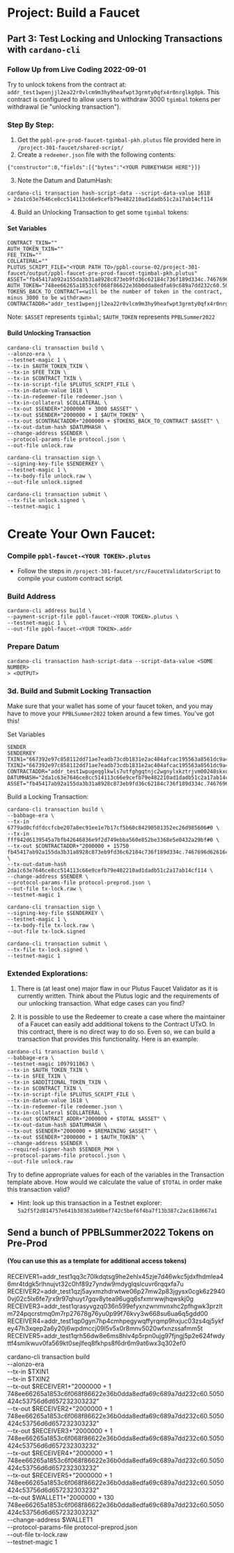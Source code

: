 # Project: Build a Faucet

## Part 3: Test Locking and Unlocking Transactions with `cardano-cli`
### Follow Up from Live Coding 2022-09-01

Try to unlock tokens from the contract at: `addr_test1wpenjjl2ea22r0vlcm9m3hy9heafwpt3grmty0qfx4r0nrglkg0pk`. This contract is configured to allow users to withdraw 3000 `tgimbal` tokens per withdrawal (ie "unlocking transaction").

### Step By Step:
1. Get the `ppbl-pre-prod-faucet-tgimbal-pkh.plutus` file provided here in `/project-301-faucet/shared-script/`
2. Create a `redeemer.json` file with the following contents:
```
{"constructor":0,"fields":[{"bytes":"<YOUR PUBKEYHASH HERE"}]}
```
3. Note the Datum and DatumHash:
```
cardano-cli transaction hash-script-data --script-data-value 1618
> 2da1c63e7646ce8cc514113c66e9cefb79e482210ad1dadb51c2a17ab14cf114
```
4. Build an Unlocking Transaction to get some `tgimbal` tokens:
#### Set Variables
```
CONTRACT_TXIN=""
AUTH_TOKEN_TXIN=""
FEE_TXIN=""
COLLATERAL=""
PLUTUS_SCRIPT_FILE="<YOUR PATH TO>/ppbl-course-02/project-301-faucet/output/ppbl-faucet-pre-prod-faucet-tgimbal-pkh.plutus"
ASSET="fb45417ab92a155da3b31a8928c873eb9fd36c62184c736f189d334c.7467696d62616c"
AUTH_TOKEN="748ee66265a1853c6f068f86622e36b0dda8edfa69c689a7dd232c60.5050424c53756d6d657232303232"
TOKENS_BACK_TO_CONTRACT=<will be the number of token in the contract, minus 3000 to be withdrawn>
CONTRACTADDR="addr_test1wpenjjl2ea22r0vlcm9m3hy9heafwpt3grmty0qfx4r0nrglkg0pk"
```
Note: `$ASSET` represents `tgimbal`; `$AUTH_TOKEN` represents `PPBLSummer2022`

#### Build Unlocking Transaction
```
cardano-cli transaction build \
--alonzo-era \
--testnet-magic 1 \
--tx-in $AUTH_TOKEN_TXIN \
--tx-in $FEE_TXIN \
--tx-in $CONTRACT_TXIN \
--tx-in-script-file $PLUTUS_SCRIPT_FILE \
--tx-in-datum-value 1618 \
--tx-in-redeemer-file redeemer.json \
--tx-in-collateral $COLLATERAL \
--tx-out $SENDER+"2000000 + 3000 $ASSET" \
--tx-out $SENDER+"2000000 + 1 $AUTH_TOKEN" \
--tx-out $CONTRACTADDR+"2000000 + $TOKENS_BACK_TO_CONTRACT $ASSET" \
--tx-out-datum-hash $DATUMHASH \
--change-address $SENDER \
--protocol-params-file protocol.json \
--out-file unlock.raw

cardano-cli transaction sign \
--signing-key-file $SENDERKEY \
--testnet-magic 1 \
--tx-body-file unlock.raw \
--out-file unlock.signed

cardano-cli transaction submit \
--tx-file unlock.signed \
--testnet-magic 1
```

# Create Your Own Faucet:

### Compile `ppbl-faucet-<YOUR TOKEN>.plutus`
- Follow the steps in `/project-301-faucet/src/FaucetValidatorScript` to compile your custom contract script.

### Build Address
```
cardano-cli address build \
--payment-script-file ppbl-faucet-<YOUR TOKEN>.plutus \
--testnet-magic 1 \
--out-file ppbl-faucet-<YOUR TOKEN>.addr
```

### Prepare Datum
```
cardano-cli transaction hash-script-data --script-data-value <SOME NUMBER>
> <OUTPUT>
```

### 3d. Build and Submit Locking Transaction
Make sure that your wallet has some of your faucet token, and you may have to move your `PPBLSummer2022` token around a few times. You've got this!

Set Variables
```
SENDER
SENDERKEY
TXIN1="667392e97c858112dd71ae7eadb73cdb1831e2ac404afcac195563a8561dc9a4#2"
TXIN2="667392e97c858112dd71ae7eadb73cdb1831e2ac404afcac195563a8561dc9a4#0"
CONTRACTADDR="addr_test1wpugeqglkwls7utfghgqtnjc2wgnylxkztrjvm00248skxqy8duax"
DATUMHASH="2da1c63e7646ce8cc514113c66e9cefb79e482210ad1dadb51c2a17ab14cf114"
ASSET="fb45417ab92a155da3b31a8928c873eb9fd36c62184c736f189d334c.7467696d62616c"

```

Build a Locking Transaction:
```
cardano-cli transaction build \
--babbage-era \
--tx-in 6779ad0cfdfdccfcbe207a8ec91ee1e7b17cf5b60c84290501352ec26d985606#0 \
--tx-in fff942d6139545a7bfb42646836e9f2d749ebba560e852be3368e5e0432a29bf#0 \
--tx-out $CONTRACTADDR+"2000000 + 15750 fb45417ab92a155da3b31a8928c873eb9fd36c62184c736f189d334c.7467696d62616c" \
--tx-out-datum-hash 2da1c63e7646ce8cc514113c66e9cefb79e482210ad1dadb51c2a17ab14cf114 \
--change-address $SENDER \
--protocol-params-file protocol-preprod.json \
--out-file tx-lock.raw \
--testnet-magic 1

cardano-cli transaction sign \
--signing-key-file $SENDERKEY \
--testnet-magic 1 \
--tx-body-file tx-lock.raw \
--out-file tx-lock.signed

cardano-cli transaction submit \
--tx-file tx-lock.signed \
--testnet-magic 1

```


### Extended Explorations:
1. There is (at least one) major flaw in our Plutus Faucet Validator as it is currently written. Think about the Plutus logic and the requirements of our unlocking transaction. What edge cases can you find?

2. It is possible to use the Redeemer to create a case where the maintainer of a Faucet can easily add additional tokens to the Contract UTxO. In this contract, there is no direct way to do so. Even so, we can build a transaction that provides this functionality. Here is an example:

```
cardano-cli transaction build \
--babbage-era \
--testnet-magic 1097911063 \
--tx-in $AUTH_TOKEN_TXIN \
--tx-in $FEE_TXIN \
--tx-in $ADDITIONAL_TOKEN_TXIN \
--tx-in $CONTRACT_TXIN \
--tx-in-script-file $PLUTUS_SCRIPT_FILE \
--tx-in-datum-value 1618 \
--tx-in-redeemer-file redeemer.json \
--tx-in-collateral $COLLATERAL \
--tx-out $CONTRACT_ADDR+"2000000 + $TOTAL $ASSET" \
--tx-out-datum-hash $DATUMHASH \
--tx-out $SENDER+"2000000 + $REMAINING $ASSET" \
--tx-out $SENDER+"2000000 + 1 $AUTH_TOKEN" \
--change-address $SENDER \
--required-signer-hash $SENDER_PKH \
--protocol-params-file protocol.json \
--out-file unlock.raw
```

Try to define appropriate values for each of the variables in the Transaction template above. How would we calculate the value of `$TOTAL` in order make this transaction valid?

* Hint: look up this transaction in a Testnet explorer: `5a2f5f2d814757e641b30363a90bef742c5bef6f4ba7f13b387c2ac618d667a1`



## Send a bunch of PPBLSummer2022 Tokens on Pre-Prod
#### (You can use this as a template for additional access tokens)
RECEIVER1=addr_test1qq3c70lkdqtsg9he2ehlx45zje7d46wkc5jdxfhdmlea46mr4tdgk5rlhnujvt32c0hf89z7yndw9mdyglqslcuvr6rqqxfa7u
RECEIVER2=addr_test1qzj5ayxmzhdrwtwe06p27mw2p83jgysx0cgk6z29400vj02c5lx6fe7jrx9r97qhuyt7gqv8ytea96ugq6sfxmrwwjhqwskj0g
RECEIVER3=addr_test1qrasyvgzq036n599efyxnzwnmvnxhc2pfhgwk3przltm724pqcrstmq0m7rp27678g76yu0p99f76kvy3w668su6ua6q5gdd00
RECEIVER4=addr_test1qp0gyn7hp4cmhpegywqffyrqmp9hxjuc03zs4qj5ykfey47h3xqep2a6y20j6wpdmccj09l5v5x0r8mnv5020wfxnzssafmm5t
RECEIVER5=addr_test1qrh56dw8e6ms8hlv4p5rpn0ujg97fjngj5p2e624fwdyttf4smlkwuv0fa569kt0sejlfeq8fkhps8f6dr6m9at6wx3q302ef0

cardano-cli transaction build \
--alonzo-era \
--tx-in $TXIN1 \
--tx-in $TXIN2 \
--tx-out $RECEIVER1+"2000000 + 1 748ee66265a1853c6f068f86622e36b0dda8edfa69c689a7dd232c60.5050424c53756d6d657232303232" \
--tx-out $RECEIVER2+"2000000 + 1 748ee66265a1853c6f068f86622e36b0dda8edfa69c689a7dd232c60.5050424c53756d6d657232303232" \
--tx-out $RECEIVER3+"2000000 + 1 748ee66265a1853c6f068f86622e36b0dda8edfa69c689a7dd232c60.5050424c53756d6d657232303232" \
--tx-out $RECEIVER4+"2000000 + 1 748ee66265a1853c6f068f86622e36b0dda8edfa69c689a7dd232c60.5050424c53756d6d657232303232" \
--tx-out $RECEIVER5+"2000000 + 1 748ee66265a1853c6f068f86622e36b0dda8edfa69c689a7dd232c60.5050424c53756d6d657232303232" \
--tx-out $WALLET1+"2000000 + 130 748ee66265a1853c6f068f86622e36b0dda8edfa69c689a7dd232c60.5050424c53756d6d657232303232" \
--change-address $WALLET1 \
--protocol-params-file protocol-preprod.json \
--out-file tx-lock.raw \
--testnet-magic 1